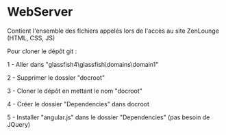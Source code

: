 # WebServer
Contient l'ensemble des fichiers appelés lors de l'accès au site ZenLounge (HTML, CSS, JS)

Pour cloner le dépôt git :

1 - Aller dans "glassfish4\glassfish\domains\domain1"

2 - Supprimer le dossier "docroot"

3 - Cloner le dépôt en mettant le nom "docroot"

4 - Créer le dossier "Dependencies" dans docroot

5 - Installer "angular.js" dans le dossier "Dependencies" (pas besoin de JQuery)